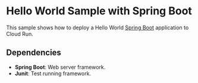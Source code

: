 # Hello World Sample with Spring Boot

This sample shows how to deploy a Hello World [Spring Boot](https://spring.io/projects/spring-boot)
application to Cloud Run.

## Dependencies

* **Spring Boot**: Web server framework.
* **Junit**: Test running framework.

